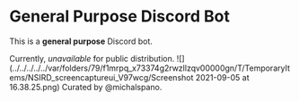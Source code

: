 # General Purpose Discord Bot

This is a __general purpose__ Discord bot.

Currently, _unavailable_ for public distribution.
![](../../../../../var/folders/79/f1mrpq_x73374g2rwzllzqv00000gn/T/TemporaryItems/NSIRD_screencaptureui_V97wcg/Screenshot 2021-09-05 at 16.38.25.png)
Curated by @michalspano.
